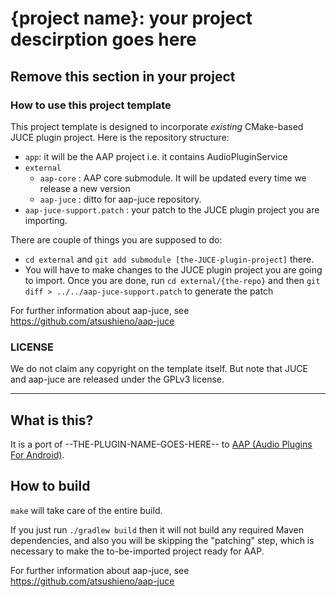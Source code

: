 # {project name}: your project descirption goes here

## Remove this section in your project

### How to use this project template

This project template is designed to incorporate *existing* CMake-based JUCE
plugin project. Here is the repository structure:

- `app`: it will be the AAP project i.e. it contains AudioPluginService
- `external`
  - `aap-core` : AAP core submodule. It will be updated every time we release a new version
  - `aap-juce` : ditto for aap-juce repository.
- `aap-juce-support.patch` : your patch to the JUCE plugin project you are importing.

There are couple of things you are supposed to do:

- `cd external` and `git add submodule [the-JUCE-plugin-project]` there.
- You will have to make changes to the JUCE plugin project you are going to
  import. Once you are done, run `cd external/{the-repo}` and then
  `git diff > ../../aap-juce-support.patch` to generate the patch

For further information about aap-juce, see https://github.com/atsushieno/aap-juce

### LICENSE

We do not claim any copyright on the template itself. But note that JUCE and aap-juce are released under the GPLv3 license.

----

## What is this?

It is a port of --THE-PLUGIN-NAME-GOES-HERE-- to [AAP (Audio Plugins For Android)](https://github.com/atsushieno/aap-core).

## How to build

`make` will take care of the entire build.

If you just run `./gradlew build` then it will not build any required Maven
dependencies, and also you will be skipping the "patching" step, which is
necessary to make the to-be-imported project ready for AAP.

For further information about aap-juce, see https://github.com/atsushieno/aap-juce

